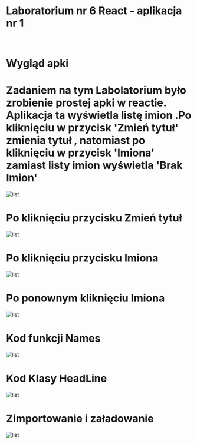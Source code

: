 # Laboratorium nr 6 React - aplikacja nr 1
<br>

# Wygląd apki
<h1>Zadaniem na tym Labolatorium było zrobienie prostej apki w reactie. Aplikacja ta wyświetla listę imion .Po kliknięciu w przycisk 'Zmień tytuł' zmienia tytuł , natomiast po kliknięciu w przycisk 'Imiona' zamiast listy imion wyświetla 'Brak Imion' </h1>

![list](moja-aplikacja/Scr/1.PNG "Start")

# Po kliknięciu przycisku Zmień tytuł

![list](moja-aplikacja/Scr/2.PNG "Start")

# Po kliknięciu przycisku Imiona

![list](moja-aplikacja/Scr/3.PNG "Start")

# Po ponownym kliknięciu Imiona

![list](moja-aplikacja/Scr/4.PNG "Start")

# Kod funkcji Names

![list](moja-aplikacja/Scr/5.PNG "Start")

# Kod Klasy HeadLine

![list](moja-aplikacja/Scr/6.PNG "Start")

# Zimportowanie i załadowanie

![list](moja-aplikacja/Scr/7.PNG "Start")


